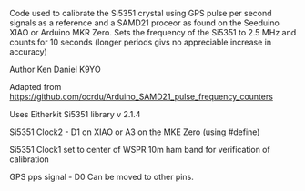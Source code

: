 Code used to calibrate the Si5351 crystal using GPS pulse per second signals as a reference and a SAMD21 proceor
as found on the Seeduino XIAO or Arduino MKR Zero.
Sets the frequency of the Si5351 to 2.5 MHz and counts for 10 seconds (longer periods givs no appreciable
increase in accuracy)

Author Ken Daniel K9YO

Adapted from https://github.com/ocrdu/Arduino_SAMD21_pulse_frequency_counters

Uses Eitherkit Si5351 library v 2.1.4 

Si5351 Clock2 - D1 on XIAO or A3 on the MKE Zero (using #define)

Si5351 Clock1 set to center of WSPR 10m ham band for verification of calibration

GPS pps signal - D0  Can be moved to other pins.
